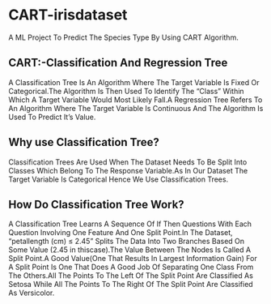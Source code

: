 # CART-irisdataset
A ML Project To Predict The Species Type By Using CART Algorithm.
## CART:-Classification And Regression Tree
A Classification Tree Is An Algorithm Where The Target Variable Is Fixed Or Categorical.The Algorithm Is Then Used To Identify The “Class” Within Which A Target Variable Would Most Likely Fall.A Regression Tree Refers To An Algorithm Where The Target Variable Is Continuous And The Algorithm Is Used To Predict It’s Value.
## Why use Classification Tree?
Classification Trees Are Used When The Dataset Needs To Be Split Into Classes Which Belong To The Response Variable.As In Our Dataset The Target Variable Is Categorical Hence We Use Classification Trees.
## How Do Classification Tree Work?
A Classification Tree Learns A Sequence Of If Then Questions With Each Question Involving One Feature And One Split Point.In The Dataset, “petallength (cm) ≤ 2.45” Splits The Data Into Two Branches Based On Some Value (2.45 in thiscase).The Value Between The Nodes Is Called A Split Point.A Good Value(One That Results In Largest Information Gain) For A Split Point Is One That Does A Good Job Of Separating One Class From The Others.All The Points To The Left Of The Split Point Are Classified As Setosa While All The Points To The Right Of The Split Point Are Classified As Versicolor.
